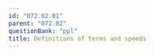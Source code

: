 ```yaml
---
id: "072.02.01"
parent: "072.02"
questionBank: "ppl"
title: Definitions of terms and speeds
---
```

